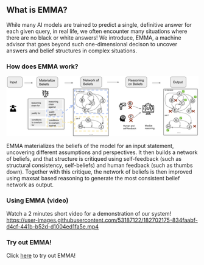 ## What is EMMA?
While many AI models are trained to predict a single, definitive answer for each given query, in real life, we often encounter many situations where there are no black or white answers! We introduce, EMMA, a machine advisor that goes beyond such one-dimensional decison to uncover answers and belief structures in complex situations.


### How does EMMA work?

![Flow](/figures/flow.png)

EMMA materializes the beliefs of the model for an input statement, uncovering different assumptions and perspectives. It then builds a network of beliefs, and that structure is critiqued using self-feedback (such as structural consistency, self-beliefs) and human feedback (such as thumbs down). Together with this critique, the network of beliefs is then improved using maxsat based reasoning to generate the most consistent belief network as output.

### Using EMMA (video)

Watch a 2 minutes short video for a demonstration of our system!
https://user-images.githubusercontent.com/53187122/182702175-834faabf-d4cf-441b-b52d-d1004ed1fa5e.mp4


### Try out EMMA!
Click [here](https://allenai-defeasible-explanations-srcvdemo-interactive-jpe7t4.streamlitapp.com/?on_demand=false) to try out EMMA!
